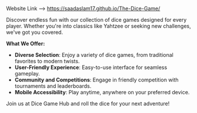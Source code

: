 Website Link -->  https://saadaslam17.github.io/The-Dice-Game/

Discover endless fun with our collection of dice games designed for every player. Whether you're into classics like Yahtzee or seeking new challenges, we've got you covered.

**What We Offer:**

- **Diverse Selection**: Enjoy a variety of dice games, from traditional favorites to modern twists.
- **User-Friendly Experience**: Easy-to-use interface for seamless gameplay.
- **Community and Competitions**: Engage in friendly competition with tournaments and leaderboards.
- **Mobile Accessibility**: Play anytime, anywhere on your preferred device.

Join us at Dice Game Hub and roll the dice for your next adventure!

